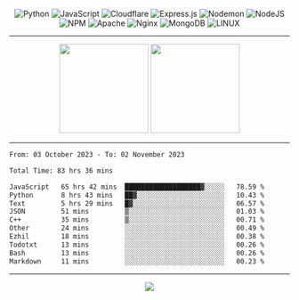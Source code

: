 <div align="center">
  
![Python](https://img.shields.io/badge/python-3670A0?style=for-the-badge&logo=python&logoColor=ffdd54) ![JavaScript](https://img.shields.io/badge/javascript-%23323330.svg?style=for-the-badge&logo=javascript&logoColor=%23F7DF1E) ![Cloudflare](https://img.shields.io/badge/Cloudflare-F38020?style=for-the-badge&logo=Cloudflare&logoColor=white) ![Express.js](https://img.shields.io/badge/express.js-%23404d59.svg?style=for-the-badge&logo=express&logoColor=%2361DAFB) ![Nodemon](https://img.shields.io/badge/NODEMON-%23323330.svg?style=for-the-badge&logo=nodemon&logoColor=%BBDEAD) ![NodeJS](https://img.shields.io/badge/node.js-6DA55F?style=for-the-badge&logo=node.js&logoColor=white) ![NPM](https://img.shields.io/badge/NPM-%23CB3837.svg?style=for-the-badge&logo=npm&logoColor=white) ![Apache](https://img.shields.io/badge/apache-%23D42029.svg?style=for-the-badge&logo=apache&logoColor=white) ![Nginx](https://img.shields.io/badge/nginx-%23009639.svg?style=for-the-badge&logo=nginx&logoColor=white) ![MongoDB](https://img.shields.io/badge/MongoDB-%234ea94b.svg?style=for-the-badge&logo=mongodb&logoColor=white) ![LINUX](https://img.shields.io/badge/Linux-FCC624?style=for-the-badge&logo=linux&logoColor=black)

---


<img src="https://github-readme-streak-stats.herokuapp.com/?user=anotherrandomonline&theme=react" height="160"/>
  
<img src="https://github-readme-stats.vercel.app/api?username=anotherrandomonline&show_icons=true&include_all_commits=true&theme=react" height="160"/>
</div>

---

<!--START_SECTION:waka-->

```txt
From: 03 October 2023 - To: 02 November 2023

Total Time: 83 hrs 36 mins

JavaScript   65 hrs 42 mins  ███████████████████▓░░░░░   78.59 %
Python       8 hrs 43 mins   ██▓░░░░░░░░░░░░░░░░░░░░░░   10.43 %
Text         5 hrs 29 mins   █▓░░░░░░░░░░░░░░░░░░░░░░░   06.57 %
JSON         51 mins         ▒░░░░░░░░░░░░░░░░░░░░░░░░   01.03 %
C++          35 mins         ▒░░░░░░░░░░░░░░░░░░░░░░░░   00.71 %
Other        24 mins         ░░░░░░░░░░░░░░░░░░░░░░░░░   00.49 %
Ezhil        18 mins         ░░░░░░░░░░░░░░░░░░░░░░░░░   00.38 %
Todotxt      13 mins         ░░░░░░░░░░░░░░░░░░░░░░░░░   00.26 %
Bash         13 mins         ░░░░░░░░░░░░░░░░░░░░░░░░░   00.26 %
Markdown     11 mins         ░░░░░░░░░░░░░░░░░░░░░░░░░   00.23 %
```

<!--END_SECTION:waka-->

---

<div align="center">
  
![](https://github-profile-trophy.vercel.app/?username=anotherrandomonline&theme=darkhub&no-frame=true&no-bg=true&margin-w=4)

</div>
